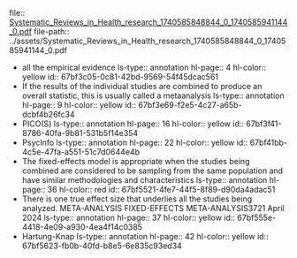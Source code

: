 file:: [Systematic_Reviews_in_Health_research_1740585848844_0_1740585941144_0.pdf](../assets/Systematic_Reviews_in_Health_research_1740585848844_0_1740585941144_0.pdf)
file-path:: ../assets/Systematic_Reviews_in_Health_research_1740585848844_0_1740585941144_0.pdf

- all the empirical evidence
  ls-type:: annotation
  hl-page:: 4
  hl-color:: yellow
  id:: 67bf3c05-0c81-42bd-9569-54f45dcac561
- If the results of the individual studies are combined to produce an overall statistic, this is usually called a metaanalysis
  ls-type:: annotation
  hl-page:: 9
  hl-color:: yellow
  id:: 67bf3e69-f2e5-4c27-a65b-dcbf4b26fc34
- PICO(S)
  ls-type:: annotation
  hl-page:: 16
  hl-color:: yellow
  id:: 67bf3f41-8786-40fa-9b81-531b5f14e354
- PsycInfo
  ls-type:: annotation
  hl-page:: 22
  hl-color:: yellow
  id:: 67bf41bb-4c5e-47fa-a551-51c7d0644e4b
- The fixed-effects model is appropriate when the studies being combined are considered to be sampling from the same population and have similar methodologies and characteristics
  ls-type:: annotation
  hl-page:: 36
  hl-color:: red
  id:: 67bf5521-4fe7-44f5-8f89-d90da4adac51
- There is one true effect size that underlies all the studies being analyzed. META-ANALYSIS FIXED-EFFECTS META-ANALYSIS3721 April 2024
  ls-type:: annotation
  hl-page:: 37
  hl-color:: yellow
  id:: 67bf555e-4418-4e09-a930-4ea4f14c0385
- Hartung-Knap
  ls-type:: annotation
  hl-page:: 42
  hl-color:: yellow
  id:: 67bf5623-fb0b-40fd-b8e5-6e835c93ed34